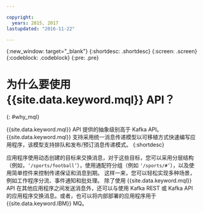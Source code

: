 ```yaml
---

copyright:
  years: 2015, 2017
lastupdated: "2016-11-22"

---
```


{:new_window: target="_blank"}
{:shortdesc: .shortdesc}
{:screen: .screen}
{:codeblock: .codeblock}
{:pre: .pre}

# 为什么要使用 {{site.data.keyword.mql}} API？
{: #why_mql}

{{site.data.keyword.mql}} API 提供的抽象级别高于 Kafka API。{{site.data.keyword.mql}} 支持采用统一消息传递模型以可移植方式快速编写应用程序，该模型支持排队和发布/预订消息传递模式。
{:shortdesc}

应用程序使用动态创建的目标来交换消息，对于这些目标，您可以采用分层结构（例如，<code>‘/sports/football’</code>），使用通配符分组（例如 <code>‘/sports/#’</code>），以及使用简单控件来控制传递保证和消息到期。
这样一来，您可以轻松实现多种场景，例如工作程序分流、事件通知和批处理。
除了使用 {{site.data.keyword.mql}} API 在其他应用程序之间发送消息外，还可以与使用 Kafka REST 或 Kafka API 的应用程序交换消息。或者，也可以将内部部署的应用程序用于 {{site.data.keyword.IBM}} MQ。

